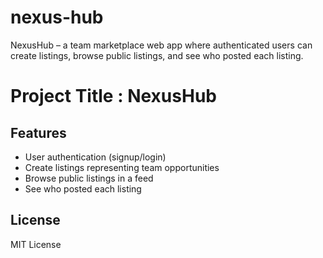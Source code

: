 # nexus-hub
NexusHub – a team marketplace web app where authenticated users can create listings, browse public listings, and see who posted each listing.

# Project Title : NexusHub

## Features
- User authentication (signup/login)
- Create listings representing team opportunities
- Browse public listings in a feed
- See who posted each listing

## License
MIT License
